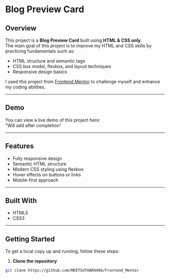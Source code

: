 # Blog Preview Card

## Overview
This project is a **Blog Preview Card** built using **HTML & CSS only**.  
The main goal of this project is to improve my HTML and CSS skills by practicing fundamentals such as:
- HTML structure and semantic tags  
- CSS box model, flexbox, and layout techniques  
- Responsive design basics  

I used this project from [Frontend Mentor](https://www.frontendmentor.io) to challenge myself and enhance my coding abilities.

---

## Demo
You can view a live demo of this project here:  
"Will add after completion"

---

## Features
- Fully responsive design
- Semantic HTML structure
- Modern CSS styling using flexbox
- Hover effects on buttons or links
- Mobile-first approach

---

## Built With
- HTML5
- CSS3

---

## Getting Started
To get a local copy up and running, follow these steps:

1. **Clone the repository**
```bash
git clone https://github.com/MEETSUTHAR9406/Frontend_Mentor
